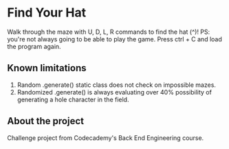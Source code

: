 # Find Your Hat
Walk through the maze with U, D, L, R commands to find the hat (^)!
PS: you're not always going to be able to play the game. Press ctrl + C and load the program again.

## Known limitations
1. Random .generate() static class does not check on impossible mazes.
2. Randomized .generate() is always evaluating over 40% possibility of generating a hole character in the field.

## About the project
Challenge project from Codecademy's Back End Engineering course.